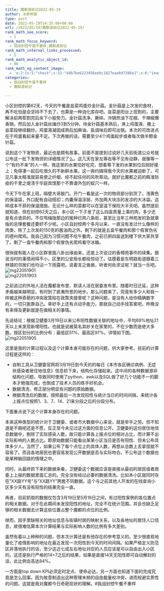 ```yaml
---
title: 魔都渡劫记2022-05-19
author: 冰原奔狼
type: post
date: 2022-05-19T14:35:08+00:00
url: /2022/05/19/魔都渡劫记2022-05-19/
rank_math_seo_score:
  - 1
rank_math_focus_keyword:
  - 挑战封控午餐不重样,魔都渡劫记
rank_math_internal_links_processed:
  - 1
rank_math_analytic_object_id:
  - 96
rank_math_og_content_image:
  - 'a:2:{s:5:"check";s:32:"d4b7be6223456eebc1827eae0d7386e1";s:6:"images";a:0:{}}'
categories:
  - 挑战封控午餐不重样
  - 魔都渡劫记

---
```

小区封控的第62天，今天的午餐是韭菜鸡蛋炒金针菇。金针菇是上次发的食材，再不吃怕是会坚持不下去了，也算是一种消化库存吧。韭菜是阳台上现割的，主要解决前两茬割完后余下小股势力。金针菇洗净、撕碎。冷锅热油下花椒、干辣椒爆香锅，然后加入金针菇丝煸炒3到5分钟。待金针菇基本熟后，淋上鸡蛋液、撒上韭菜段继续翻炒。鸡蛋液凝固成熟后加麻油、盐调味后即可出锅。本次的可改进点在于鸡蛋看起来量不足。下次再做的话，需要至少4个鸡蛋起步或者每次做半颗金针菇。

说到这个下发物资，最近也是颇有故事。前面不是提到过说好几天前街道公众号就公布这一批下发物资的详细情况了么。这几天在家左等右等不见有动静，就像等一个“有约不来”的人一样。我这里的水果恰好吃完，想着等下发的水果到位后刚好接上；免得凑一起后吃很久的不新鲜水果。这一爽约搞得我今天的水果被迫断了。可见凡事太精准就容易使之纤细、经不起任何的风吹草动。就好比魔都之前的精准防疫的千里之堤溃于华庭宾馆那个不靠谱外包的蚁穴一样。

今天下午在家上班，隔壁大哥敲门。开门一看是这一次的物资部分到货了。浅黄色的保温袋，外口配有自动搭扣；内囊保温涂层、外加两大块冻的发凉的大冰袋。这样成本不菲的保温措施，无论什么样的菜都可以在室温下保险大半天吧。虽然提前就知道，但在封控62天之后，本小区一下子发了这么四盒质量上乘的肉，多少还是有点诡异的。不仅甩梅陇那边的冤种烂肉八条街，甚至比当年三林苑发的急就章版的总理套餐还要好不少呢。小区自封控两个多月以来，一直没有发过什么像样的肉类，除了上次发的150克的酱油肉之外。剩下的就是五盒午餐肉和那个假冒伪劣的德州爬鸡。我自己因为习惯问题不吃午餐肉，之前已把四盒送到楼下供大家共享了。剩了一盒午餐肉和那个假冒伪劣爬鸡看守冰箱。

很快就有能人在小区群里面八卦出缘由来，还是上次说过的香樟苑事件的续集。据说当时的事情闹得不小，区里的公安局长都给惊动了。估摸着是东明路街道跟着三林镇的邻居们也均沾一下雨露吧。说着言之凿凿，听者何处求证呢？就当一乐吧。  
<img decoding="async" src="https://i0.wp.com/s2.loli.net/2022/05/19/IBtTl2oKyivfDSR.jpg?w=640&#038;ssl=1" alt="mg22051901" data-recalc-dims="1" />  
<img decoding="async" src="https://i0.wp.com/s2.loli.net/2022/05/19/iudZngeyQYNxXWj.jpg?w=640&#038;ssl=1" alt="mg22051903" data-recalc-dims="1" /> 

之前说过的外地人活在魔都发布里、默读人活在居委发布里。随着时日迁延，这种矛盾越来越明显，有时到了匪夷所思的地步。那么问题来了，究竟有多少人和我一样被这种奇葩的冲突政策陷在政策夹缝里呢？这种问题，是没有人给你精确数字的，一切只能靠自己。幸好手上还有点动手能力，那就自己动手找答案吧，昨晚没有来得及更新就是在做相关的事情。

先说结论：根据卫健委3月19日以来公布阳性数据关联的地址中，平均69%地址21天以上未发现新增阳性。也就是说被莫名其妙关在家里的，不在少数而是绝大多数。按区划分的比例分布：最低区51%、最高区97%。详情如下图。  
<img decoding="async" src="https://i0.wp.com/s2.loli.net/2022/05/19/JSig7qLNbXehlny.jpg?w=640&#038;ssl=1" alt="mg22051905" data-recalc-dims="1" /> 

这里是我的计算过程以及这个计算本身可能存在的问题，供大家参考。目前的计算过程是这样的：

  * 自制工具从卫健委官网将3月19日到今天的的每日《本市各区确诊病例、无症状感染者居住地信息》信息抓下来，结构化存储起来。这中间的各种数据源非结构化问题，导致同时使用了python、awk以及SQL做了好几个功能不一的脚本才勉强完成，也倒成了技术人员的练手好机会。
  * 数据清洗，修正部分明显有问题的原始数据。
  * 根据清洗后的数据，按照最后一次发现阳性与统计当日的时间间隔，来统计各上报点位按照1、3、7、14、21来分段之后的分段分布。

下面重点说下这个计算本身存在的问题。

本来这种类型的统计对于卫健委、或者市大数据中心来说，就是举手之劳。但不知道是不屑呢还是不愿，反正至今未见过这方面的信息公开。卫健委的这份居住地信息数据中，剔除了实际感染人数，故只能计算各上报点位的相对占比，而计算不出实际影响的人数占比。即原始数据只能看出某某小区当日是否有阳性、但未公布具体多少人。当然了，如果公布了每个点位上的具体人数，再想从总数上去拿捏就不容易了。而且各地居民也更容易发现公开数据是否与实际吻合。不公布这个数据也是某种脑回路的情理之中。

同时，从最终抓下来的数据来看，卫健委这个数据应该是直接从最初的居民或者居委上上报的数据里面汇总的。完全没有经过必要的数据清洗。比如本小区就同时存在“XX路YY号”与“XX路YY”两套不同数据。这个与之前其他人开发的在线查询小区多少天有没有阳性的结果完全一直。

再者，目前抓取的数据仅包含3月19日至5月18日之间，有过阳性案例的各位置点的相关数据。对于在此期间未发现阳性的地址，完全不在统计范围。并且也缺乏足够的相关数据去计算这些位置占整个魔都的点位的比例。

继而，因手里缺相关的地址信息与街镇村居的映射关系，以及各地址的居住人口信息，故很难估算本次计算结果与实际影响人数的比例有多大差别。

虽然有着以上种种的问题，但本次计算还是有他存在的参考意义的。至少很直观地量化了疫情影响的地址在最近发现一次阳性到今天的时间间隔。如果严格定义防范区并落地执行的话，至少这近七成左右地址对应的人员应该是可以自由出入小区的。这还是执行严格的14+7之后的结果，如果是直接14天无阳性即可自动解封的话，此比例会高达84%。

一方面是top down KPI必须定时定点、使命必达，另一方面也知道下面的完成究竟是怎么回事。因为故意制造出这种管理末梢的自由裁量权冲突，进而规避实质性的问题。这就是我对魔都今日奇葩现状的理解。#挑战封控午餐不重样